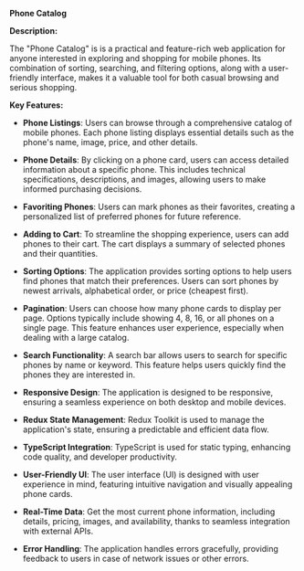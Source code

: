 **Phone Catalog**

**Description:**

The "Phone Catalog" is is a practical and feature-rich web application for anyone interested in exploring and shopping for mobile phones. Its combination of sorting, searching, and filtering options, along with a user-friendly interface, makes it a valuable tool for both casual browsing and serious shopping.

**Key Features:**

- **Phone Listings**: Users can browse through a comprehensive catalog of mobile phones. Each phone listing displays essential details such as the phone's name, image, price, and other details.

- **Phone Details**: By clicking on a phone card, users can access detailed information about a specific phone. This includes technical specifications, descriptions, and images, allowing users to make informed purchasing decisions.

- **Favoriting Phones**: Users can mark phones as their favorites, creating a personalized list of preferred phones for future reference.

- **Adding to Cart**: To streamline the shopping experience, users can add phones to their cart. The cart displays a summary of selected phones and their quantities.

- **Sorting Options**: The application provides sorting options to help users find phones that match their preferences. Users can sort phones by newest arrivals, alphabetical order, or price (cheapest first).

- **Pagination**: Users can choose how many phone cards to display per page. Options typically include showing 4, 8, 16, or all phones on a single page. This feature enhances user experience, especially when dealing with a large catalog.

- **Search Functionality**: A search bar allows users to search for specific phones by name or keyword. This feature helps users quickly find the phones they are interested in.

- **Responsive Design**: The application is designed to be responsive, ensuring a seamless experience on both desktop and mobile devices.

- **Redux State Management**: Redux Toolkit is used to manage the application's state, ensuring a predictable and efficient data flow.

- **TypeScript Integration**: TypeScript is used for static typing, enhancing code quality, and developer productivity.

- **User-Friendly UI**: The user interface (UI) is designed with user experience in mind, featuring intuitive navigation and visually appealing phone cards.
  
- **Real-Time Data**: Get the most current phone information, including details, pricing, images, and availability, thanks to seamless integration with external APIs.

- **Error Handling**: The application handles errors gracefully, providing feedback to users in case of network issues or other errors.
